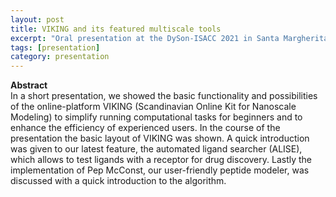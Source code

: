 ```yaml
---
layout: post
title: VIKING and its featured multiscale tools
excerpt: "Oral presentation at the DySon-ISACC 2021 in Santa Margherita Ligure, Italy"
tags: [presentation]
category: presentation
---
```


<b>Abstract</b><br>
In a short presentation, we showed the basic functionality and possibilities of the online-platform VIKING (Scandinavian Online Kit for Nanoscale Modeling) to simplify running computational tasks for beginners and to enhance the efficiency of experienced users. In the course of the presentation the basic layout of VIKING was shown. A quick introduction was given to our latest feature, the automated ligand searcher (ALISE), which allows to test ligands with a receptor for drug discovery. Lastly the implementation of Pep McConst, our user-friendly peptide modeler, was discussed with a quick introduction to the algorithm.
